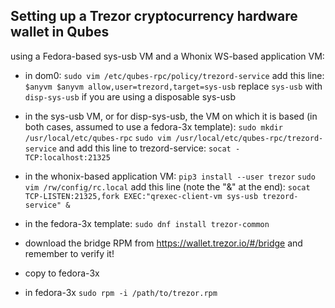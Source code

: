 ## Setting up a Trezor cryptocurrency hardware wallet in Qubes

using a Fedora-based sys-usb VM and a Whonix WS-based application VM:

- in dom0:
    `sudo vim /etc/qubes-rpc/policy/trezord-service`
add this line:
        `$anyvm $anyvm allow,user=trezord,target=sys-usb`
replace `sys-usb` with `disp-sys-usb` if you are using a disposable sys-usb

- in the sys-usb VM, or for disp-sys-usb, the VM on which it is based
  (in both cases, assumed to use a fedora-3x template):
	`sudo mkdir /usr/local/etc/qubes-rpc`
	`sudo vim /usr/local/etc/qubes-rpc/trezord-service`
	and add this line to trezord-service:
	`socat - TCP:localhost:21325`
- in the whonix-based application VM:
    `pip3 install --user trezor`
    `sudo vim /rw/config/rc.local`
	add this line (note the "&" at the end):
    `socat TCP-LISTEN:21325,fork EXEC:"qrexec-client-vm sys-usb trezord-service" &`

- in the fedora-3x template:
    `sudo dnf install trezor-common`

- download the bridge RPM from
    https://wallet.trezor.io/#/bridge
	and remember to verify it!
- copy to fedora-3x
- in fedora-3x
    `sudo rpm -i /path/to/trezor.rpm`
